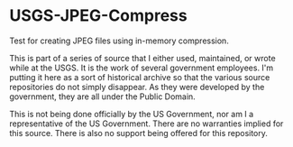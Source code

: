 # USGS-JPEG-Compress
Test for creating JPEG files using in-memory compression.

This is part of a series of source that I either used, maintained, or wrote while at the USGS. It is the work of several government employees.  I'm putting it here as a sort of historical archive so that the various source repositories do not simply disappear. As they were developed by the government, they are all under the Public Domain.

This is not being done officially by the US Government, nor am I a representative of the US Government.  There are no warranties implied for this source.  There is also no support being offered for this repository.

